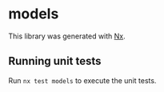 # models

This library was generated with [Nx](https://nx.dev).

## Running unit tests

Run `nx test models` to execute the unit tests.
